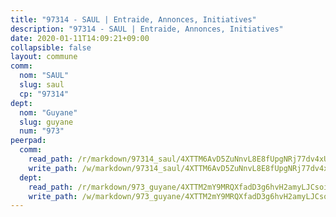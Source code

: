 ```yaml
---
title: "97314 - SAUL | Entraide, Annonces, Initiatives"
description: "97314 - SAUL | Entraide, Annonces, Initiatives"
date: 2020-01-11T14:09:21+09:00
collapsible: false
layout: commune
comm:
  nom: "SAUL"
  slug: saul
  cp: "97314"
dept:
  nom: "Guyane"
  slug: guyane
  num: "973"
peerpad:
  comm:
    read_path: /r/markdown/97314_saul/4XTTM6AvD5ZuNnvL8E8fUpgNRj77dv4xUqGKXgEaKbKNZcda7
    write_path: /w/markdown/97314_saul/4XTTM6AvD5ZuNnvL8E8fUpgNRj77dv4xUqGKXgEaKbKNZcda7-K3TgUG93nojvqATPRotSBoWQBddjJfeHuaTcmX5owjTKLJwNV1b7cMyaYCzYNvwWHEN88B76zkAb6F8mXshYpmj1CCe5nq9btxxqrCzZh37Hm1zLPMKvBooTtmMzHLhKLVCzxb6w
  dept:
    read_path: /r/markdown/973_guyane/4XTTM2mY9MRQXfadD3g6hvH2amyLJCsoinYGcPs3moq9GpTwc
    write_path: /w/markdown/973_guyane/4XTTM2mY9MRQXfadD3g6hvH2amyLJCsoinYGcPs3moq9GpTwc-K3TgTgNFrGYQL7RzdiUs2G5kz5wznH8a7V3hvZcSXNRKvSbg2tsbecC3Je5R7hpbbDk7dogAkEsJV5SFg7UEJUHx8Fogpcmn5vubMjKA1FgiKo3tE8H7NRgUs3M6tfhzyxkWCUs8
---
```



